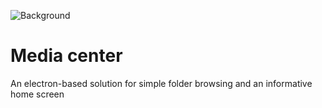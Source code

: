 ![Background](/resources/images/background.jpg)
# Media center
An electron-based solution for simple folder browsing and an informative home screen
